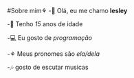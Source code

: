 #Sobre mim⚘
-👋 Olá, eu me chamo **lesley**

-👀 Tenho _15_ anos de idade

-💻 Eu gosto de _programação_

-⚘ Meus pronomes são _ela/dela_

-🎶 gosto de escutar musicas
